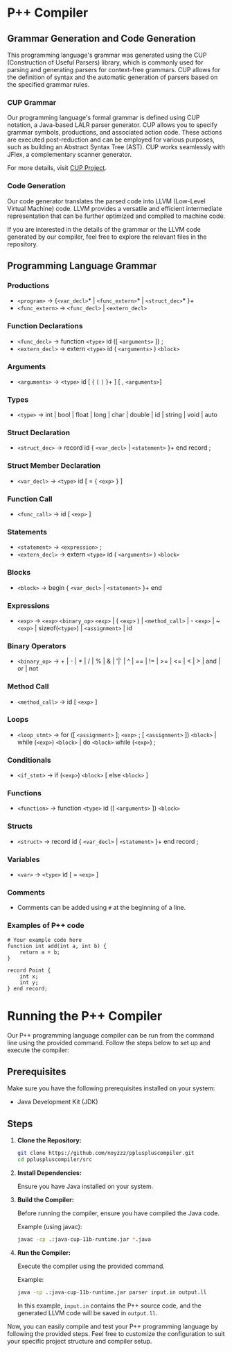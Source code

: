 # P++ Compiler

## Grammar Generation and Code Generation

This programming language's grammar was generated using the CUP (Construction of Useful Parsers) library, which is commonly used for parsing and generating parsers for context-free grammars. CUP allows for the definition of syntax and the automatic generation of parsers based on the specified grammar rules.

### CUP Grammar

Our programming language's formal grammar is defined using CUP notation, a Java-based LALR parser generator. CUP allows you to specify grammar symbols, productions, and associated action code. These actions are executed post-reduction and can be employed for various purposes, such as building an Abstract Syntax Tree (AST). CUP works seamlessly with JFlex, a complementary scanner generator.

For more details, visit [CUP Project](http://www2.cs.tum.edu/projects/cup/).


### Code Generation

Our code generator translates the parsed code into LLVM (Low-Level Virtual Machine) code. LLVM provides a versatile and efficient intermediate representation that can be further optimized and compiled to machine code.

If you are interested in the details of the grammar or the LLVM code generated by our compiler, feel free to explore the relevant files in the repository.

## Programming Language Grammar

### Productions

- `<program>` → {`<var_decl>`* | `<func_extern>`* | `<struct_dec>`* }+ 
- `<func_extern>` → `<func_decl>` | `<extern_decl>`

### Function Declarations

- `<func_decl>` → function `<type>` id ([ `<arguments>` ]) ; 
- `<extern_decl>` → extern `<type>` id ( `<arguments>` ) `<block>` 

### Arguments

- `<arguments>` → `<type>` id [ { `[` `]` }+ ] [ , `<arguments>`]

### Types

- `<type>` → int | bool | float | long |  char | double | id | string | void | auto

### Struct Declaration

- `<struct_dec>` → record id { `<var_decl>` | `<statement>` }+ end record ;

### Struct Member Declaration

- `<var_decl>` → `<type>` id [ = { `<exp>` } ]

### Function Call

- `<func_call>` → id [ `<exp>` ] 

### Statements

- `<statement>` → `<expression>` ; 
- `<extern_decl>` → extern `<type>` id ( `<arguments>` ) `<block>` 

### Blocks

- `<block>` → begin { `<var_decl>` | `<statement>` }+ end

### Expressions

- `<exp>` → `<exp>` `<binary_op>` `<exp>` | ( `<exp>` ) | `<method_call>` | - `<exp>` | ~ `<exp>` | sizeof(`<type>`) | `<assignment>` | id

### Binary Operators

- `<binary_op>` → + | - | * | / | % | & | '|' | ^ | == | != | >= | <= | < | > | and | or | not

### Method Call

- `<method_call>` → id [ `<exp>` ]

### Loops

- `<loop_stmt>` → for ([ `<assignment>` ]; `<exp>` ; [ `<assignment>` ]) `<block>` | while (`<exp>`) `<block>` | do `<block>` while (`<exp>`) ;

### Conditionals

- `<if_stmt>` → if (`<exp>`) `<block>` [ else `<block>` ]

### Functions

- `<function>` → function `<type>` id ([ `<arguments>` ]) `<block>`

### Structs

- `<struct>` → record id { `<var_decl>` | `<statement>` }+ end record ;

### Variables

- `<var>` → `<type>` id [ = `<exp>` ]

### Comments

- Comments can be added using `#` at the beginning of a line.

### Examples of P++ code

```your_programming_language
# Your example code here
function int add(int a, int b) {
    return a + b;
}

record Point {
    int x;
    int y;
} end record;
```


# Running the P++ Compiler

Our P++ programming language compiler can be run from the command line using the provided command. Follow the steps below to set up and execute the compiler:

## Prerequisites

Make sure you have the following prerequisites installed on your system:

- Java Development Kit (JDK)

## Steps

1. **Clone the Repository:**

    ```bash
    git clone https://github.com/noyzzz/ppluspluscompiler.git
    cd ppluspluscompiler/src
    ```

2. **Install Dependencies:**

    Ensure you have Java installed on your system.

3. **Build the Compiler:**

    Before running the compiler, ensure you have compiled the Java code.

    Example (using javac):

    ```bash
    javac -cp .:java-cup-11b-runtime.jar *.java
    ```

4. **Run the Compiler:**

    Execute the compiler using the provided command.

    Example:

    ```bash
    java -cp .:java-cup-11b-runtime.jar parser input.in output.ll
    ```

    In this example, `input.in` contains the P++ source code, and the generated LLVM code will be saved in `output.ll`.

Now, you can easily compile and test your P++ programming language by following the provided steps. Feel free to customize the configuration to suit your specific project structure and compiler setup.
